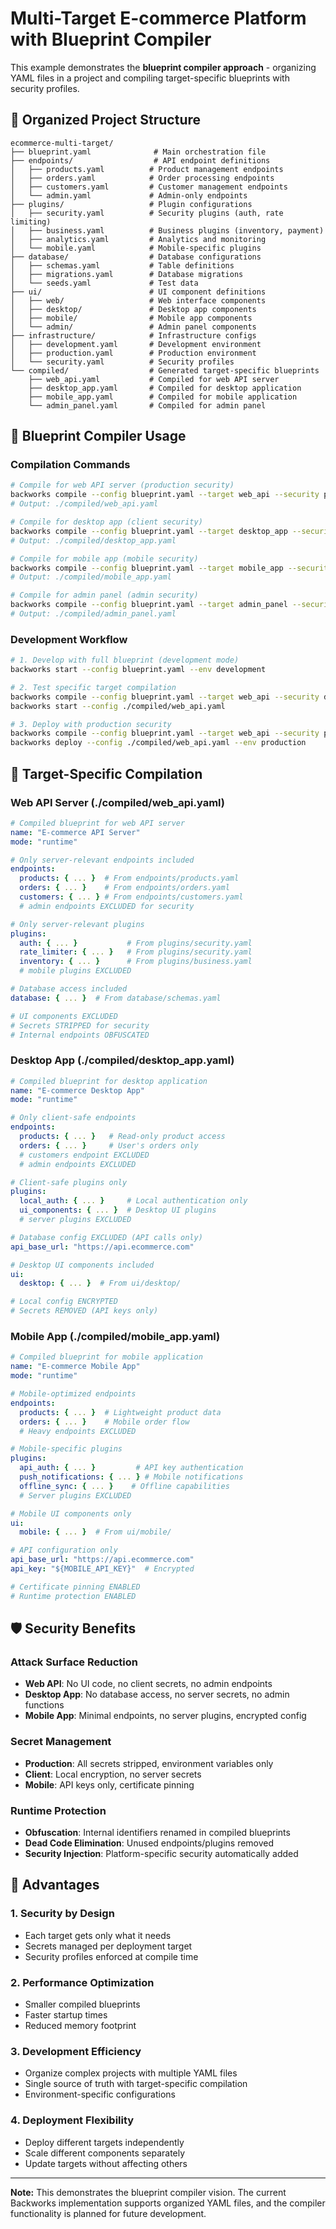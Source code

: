 # Multi-Target E-commerce Platform with Blueprint Compiler

This example demonstrates the **blueprint compiler approach** - organizing YAML files in a project and compiling target-specific blueprints with security profiles.

## 📁 **Organized Project Structure**

```
ecommerce-multi-target/
├── blueprint.yaml              # Main orchestration file
├── endpoints/                  # API endpoint definitions
│   ├── products.yaml          # Product management endpoints
│   ├── orders.yaml            # Order processing endpoints
│   ├── customers.yaml         # Customer management endpoints
│   └── admin.yaml             # Admin-only endpoints
├── plugins/                   # Plugin configurations
│   ├── security.yaml          # Security plugins (auth, rate limiting)
│   ├── business.yaml          # Business plugins (inventory, payment)
│   ├── analytics.yaml         # Analytics and monitoring
│   └── mobile.yaml            # Mobile-specific plugins
├── database/                  # Database configurations
│   ├── schemas.yaml           # Table definitions
│   ├── migrations.yaml        # Database migrations
│   └── seeds.yaml             # Test data
├── ui/                        # UI component definitions
│   ├── web/                   # Web interface components
│   ├── desktop/               # Desktop app components
│   ├── mobile/                # Mobile app components
│   └── admin/                 # Admin panel components
├── infrastructure/            # Infrastructure configs
│   ├── development.yaml       # Development environment
│   ├── production.yaml        # Production environment
│   └── security.yaml          # Security profiles
└── compiled/                  # Generated target-specific blueprints
    ├── web_api.yaml           # Compiled for web API server
    ├── desktop_app.yaml       # Compiled for desktop application
    ├── mobile_app.yaml        # Compiled for mobile application
    └── admin_panel.yaml       # Compiled for admin panel
```

## 🔧 **Blueprint Compiler Usage**

### **Compilation Commands**
```bash
# Compile for web API server (production security)
backworks compile --config blueprint.yaml --target web_api --security production
# Output: ./compiled/web_api.yaml

# Compile for desktop app (client security)
backworks compile --config blueprint.yaml --target desktop_app --security client
# Output: ./compiled/desktop_app.yaml

# Compile for mobile app (mobile security)
backworks compile --config blueprint.yaml --target mobile_app --security mobile
# Output: ./compiled/mobile_app.yaml

# Compile for admin panel (admin security)
backworks compile --config blueprint.yaml --target admin_panel --security admin
# Output: ./compiled/admin_panel.yaml
```

### **Development Workflow**
```bash
# 1. Develop with full blueprint (development mode)
backworks start --config blueprint.yaml --env development

# 2. Test specific target compilation
backworks compile --config blueprint.yaml --target web_api --security development
backworks start --config ./compiled/web_api.yaml

# 3. Deploy with production security
backworks compile --config blueprint.yaml --target web_api --security production
backworks deploy --config ./compiled/web_api.yaml --env production
```

## 🎯 **Target-Specific Compilation**

### **Web API Server** (./compiled/web_api.yaml)
```yaml
# Compiled blueprint for web API server
name: "E-commerce API Server"
mode: "runtime"

# Only server-relevant endpoints included
endpoints:
  products: { ... }  # From endpoints/products.yaml
  orders: { ... }    # From endpoints/orders.yaml
  customers: { ... } # From endpoints/customers.yaml
  # admin endpoints EXCLUDED for security

# Only server-relevant plugins
plugins:
  auth: { ... }           # From plugins/security.yaml
  rate_limiter: { ... }   # From plugins/security.yaml
  inventory: { ... }      # From plugins/business.yaml
  # mobile plugins EXCLUDED

# Database access included
database: { ... }  # From database/schemas.yaml

# UI components EXCLUDED
# Secrets STRIPPED for security
# Internal endpoints OBFUSCATED
```

### **Desktop App** (./compiled/desktop_app.yaml)
```yaml
# Compiled blueprint for desktop application
name: "E-commerce Desktop App"
mode: "runtime"

# Only client-safe endpoints
endpoints:
  products: { ... }   # Read-only product access
  orders: { ... }     # User's orders only
  # customers endpoint EXCLUDED
  # admin endpoints EXCLUDED

# Client-safe plugins only
plugins:
  local_auth: { ... }     # Local authentication only
  ui_components: { ... }  # Desktop UI plugins
  # server plugins EXCLUDED

# Database config EXCLUDED (API calls only)
api_base_url: "https://api.ecommerce.com"

# Desktop UI components included
ui:
  desktop: { ... }  # From ui/desktop/

# Local config ENCRYPTED
# Secrets REMOVED (API keys only)
```

### **Mobile App** (./compiled/mobile_app.yaml)
```yaml
# Compiled blueprint for mobile application
name: "E-commerce Mobile App"
mode: "runtime"

# Mobile-optimized endpoints
endpoints:
  products: { ... }  # Lightweight product data
  orders: { ... }    # Mobile order flow
  # Heavy endpoints EXCLUDED

# Mobile-specific plugins
plugins:
  api_auth: { ... }         # API key authentication
  push_notifications: { ... } # Mobile notifications
  offline_sync: { ... }    # Offline capabilities
  # Server plugins EXCLUDED

# Mobile UI components only
ui:
  mobile: { ... }  # From ui/mobile/

# API configuration only
api_base_url: "https://api.ecommerce.com"
api_key: "${MOBILE_API_KEY}"  # Encrypted

# Certificate pinning ENABLED
# Runtime protection ENABLED
```

## 🛡️ **Security Benefits**

### **Attack Surface Reduction**
- **Web API**: No UI code, no client secrets, no admin endpoints
- **Desktop App**: No database access, no server secrets, no admin functions
- **Mobile App**: Minimal endpoints, no server plugins, encrypted config

### **Secret Management**
- **Production**: All secrets stripped, environment variables only
- **Client**: Local encryption, no server secrets
- **Mobile**: API keys only, certificate pinning

### **Runtime Protection**
- **Obfuscation**: Internal identifiers renamed in compiled blueprints
- **Dead Code Elimination**: Unused endpoints/plugins removed
- **Security Injection**: Platform-specific security automatically added

## 🚀 **Advantages**

### **1. Security by Design**
- Each target gets only what it needs
- Secrets managed per deployment target
- Security profiles enforced at compile time

### **2. Performance Optimization**
- Smaller compiled blueprints
- Faster startup times
- Reduced memory footprint

### **3. Development Efficiency**
- Organize complex projects with multiple YAML files
- Single source of truth with target-specific compilation
- Environment-specific configurations

### **4. Deployment Flexibility**
- Deploy different targets independently
- Scale different components separately
- Update targets without affecting others

---

**Note:** This demonstrates the blueprint compiler vision. The current Backworks implementation supports organized YAML files, and the compiler functionality is planned for future development.
